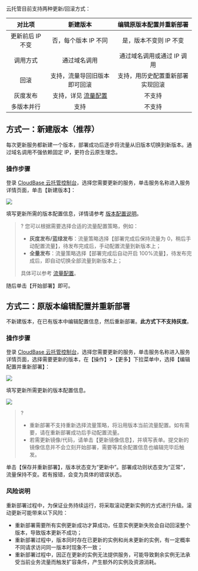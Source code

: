 云托管目前支持两种更新/回滚方式：

|      对比项      |                   新建版本                    |     编辑原版本配置并重新部署     |
| :--------------: | :-------------------------------------------: | :------------------------------: |
| 更新前后 IP 不变 |             否，每个版本 IP 不同              |      是，版本不变则 IP 不变      |
|     调用方式     |                 通过域名调用                  |    通过域名调用或通过 IP 调用    |
|       回滚       |         支持，流量导回旧版本即可回滚          | 支持，用历史配置重新部署实现回滚 |
|     灰度发布     | 支持，详见 [流量配置](https://cloud.tencent.com/document/product/1243/49178) |              不支持              |
|    多版本并行    |                     支持                      |              不支持              |

## 方式一：新建版本（推荐）

每次更新服务都新建一个版本，部署成功后逐步将流量从旧版本切换到新版本。通过域名调用不强依赖固定 IP，更符合云原生理念。

### 操作步骤

登录 [CloudBase 云托管控制台](https://console.cloud.tencent.com/tcb/service)，选择您需要更新的服务，单击服务名称进入服务详情页面，单击【新建版本】：

![](https://main.qcloudimg.com/raw/59549c4e30b83d0d8152ba308ba436ec.png)

填写更新所需的版本配置信息，详情请参考 [版本配置说明](https://cloud.tencent.com/document/product/1243/49177)。

>? 您可以根据需要选择合适的流量配置策略，例如：
> - **灰度发布/蓝绿发布**：流量策略选择【部署完成后保持流量为 0，稍后手动配置流量】，待发布完成后，手动配置流量到新版本上；
> - **全量发布**：流量策略选择【部署完成后自动开启 100%流量】，待发布完成后，即自动切换全部流量到新版本上；
> 
> 具体可以参考 [流量配置](https://cloud.tencent.com/document/product/1243/49178)。

随后单击【开始部署】即可。

## 方式二：原版本编辑配置并重新部署

不新建版本，在已有版本中编辑配置信息，然后重新部署。**此方式下不支持灰度**。

### 操作步骤

登录 [CloudBase 云托管控制台](https://console.cloud.tencent.com/tcb/service)，选择您需要更新的服务，单击服务名称进入服务详情页面，选择需要更新的版本，在【操作】>【更多】下拉菜单中，选择【编辑配置并重新部署】：

![](https://main.qcloudimg.com/raw/f19a8e60b1c5fdf85bd0ddf77438183b.png)

填写更新所需更新的版本配置信息。

![](https://main.qcloudimg.com/raw/146a0181c54774566c01a58ecd1c21c5.png)

>? 
> - 重新部署不支持重新选择流量策略，将沿用版本当前流量配置。如有需要，请在重新部署成功后手动配置流量。
> - 若需更新镜像/代码，请单击【更新镜像信息】，并填写表单。提交新的镜像信息并不会立刻开始部署，需要等其余配置信息也编辑完毕后触发。
 

单击【保存并重新部署】，版本状态变为“更新中”。部署成功则状态变为“正常”，流量保持不变。若有报错，会变为具体的错误状态。

### 风险说明
重新部署过程中，为保证业务持续运行，将采取滚动更新实例的方式进行升级。滚动更新可能带来以下风险：

- 重新部署需要所有实例更新成功才算成功，任意实例更新失败会自动回滚整个版本，导致版本更新不成功；
- 重新部署过程中，版本同时存在已更新的实例和尚未更新的实例，有一定概率不同请求访问同一版本时现象不一致；
- 重新部署过程中，因正在更新的实例无法提供服务，可能导致剩余实例无法承受当前业务流量而触发扩容条件，产生额外的实例及资源消耗。
